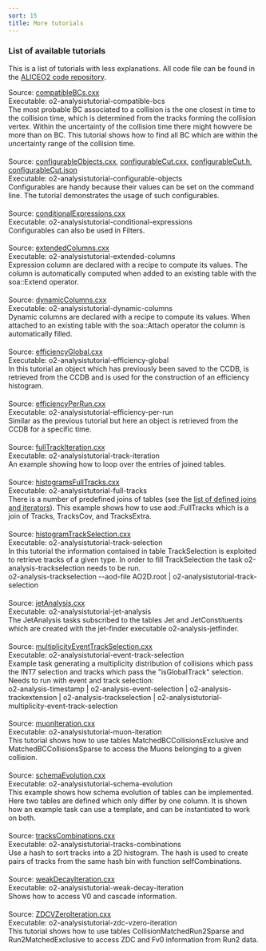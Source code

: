 ```yaml
---
sort: 15
title: More tutorials
---
```


### List of available tutorials

This is a list of tutorials with less explanations. All code file can be found
in the <a
href="https://github.com/AliceO2Group/O2Physics/blob/master/Tutorials/src/"
target="_blank">ALICEO2 code repository</a>.

<div style="margin-bottom:5mm">
  Source: <a href="https://github.com/AliceO2Group/O2Physics/blob/master/Tutorials/src/compatibleBCs.cxx" target="_blank">compatibleBCs.cxx</a><br>
  Executable: o2-analysistutorial-compatible-bcs
  <div class="indBox">
    The most probable BC associated to a collision is the one closest in time to the collision time, which is determined from the tracks forming the collision vertex. Within the uncertainty of the collision time there might howvere be more than on BC. This tutorial shows how to find all BC which are within the uncertainty range of the collision time.
  </div>
</div>
  
<div style="margin-bottom:5mm">
  Source: <a href="https://github.com/AliceO2Group/O2Physics/blob/master/Tutorials/src/configurableObjects.cxx" target="_blank">configurableObjects.cxx</a>, <a href="https://github.com/AliceO2Group/O2Physics/blob/master/Tutorials/src/configurableCut.cxx" target="_blank">configurableCut.cxx</a>, <a href="https://github.com/AliceO2Group/O2Physics/blob/master/Tutorials/include/Analysis/configurableCut.h" target="_blank">configurableCut.h</a>, <a href="https://github.com/AliceO2Group/O2Physics/blob/master/Tutorials/src/configurableCut.json" target="_blank">configurableCut.json</a><br>
  Executable: o2-analysistutorial-configurable-objects
  <div class="indBox">
    Configurables are handy because their values can be set on the command line. The tutorial demonstrates the usage of such configurables.
  </div>
</div>

<div style="margin-bottom:5mm">
  Source: <a href="https://github.com/AliceO2Group/O2Physics/blob/master/Tutorials/src/conditionalExpressions.cxx" target="_blank">conditionalExpressions.cxx</a><br>
  Executable: o2-analysistutorial-conditional-expressions
  <div class="indBox">
    Configurables can also be used in Filters.
  </div>
</div>

<div style="margin-bottom:5mm">
  Source: <a href="https://github.com/AliceO2Group/O2Physics/blob/master/Tutorials/src/extendedColumns.cxx" target="_blank">extendedColumns.cxx</a><br>
  Executable: o2-analysistutorial-extended-columns
  <div class="indBox">
    Expression column are declared with a recipe to compute its values. The column is automatically computed when added to an existing table with the soa::Extend operator.
  </div>
</div>

<div style="margin-bottom:5mm">
  Source: <a href="https://github.com/AliceO2Group/O2Physics/blob/master/Tutorials/src/dynamicColumns.cxx" target="_blank">dynamicColumns.cxx</a><br>
  Executable: o2-analysistutorial-dynamic-columns
  <div class="indBox">
    Dynamic columns are declared with a recipe to compute its values. When attached to an existing table with the soa::Attach operator the column is automatically filled.
  </div>
</div>

<div style="margin-bottom:5mm">
  Source: <a href="https://github.com/AliceO2Group/O2Physics/blob/master/Tutorials/src/efficiencyGlobal.cxx" target="_blank">efficiencyGlobal.cxx</a><br>
  Executable: o2-analysistutorial-efficiency-global
  <div class="indBox">
    In this tutorial an object which has previously been saved to the CCDB, is retrieved from the CCDB and is used for the construction of an efficiency histogram.
  </div>
</div>

<div style="margin-bottom:5mm">
  Source: <a href="https://github.com/AliceO2Group/O2Physics/blob/master/Tutorials/src/efficiencyPerRun.cxx" target="_blank">efficiencyPerRun.cxx</a><br>
  Executable: o2-analysistutorial-efficiency-per-run
  <div class="indBox">
    Similar as the previous tutorial but here an object is retrieved from the CCDB for a specific time.
  </div>
</div>

<div style="margin-bottom:5mm">
  Source: <a href="https://github.com/AliceO2Group/O2Physics/blob/master/Tutorials/src/fullTrackIteration.cxx" target="_blank">fullTrackIteration.cxx</a><br>
  Executable: o2-analysistutorial-track-iteration
  <div class="indBox">
    An example showing how to loop over the entries of joined tables.
  </div>
</div>

<div style="margin-bottom:5mm">
  Source: <a href="https://github.com/AliceO2Group/O2Physics/blob/master/Tutorials/src/histogramsFullTracks.cxx" target="_blank">histogramsFullTracks.cxx</a><br>
  Executable: o2-analysistutorial-full-tracks
  <div class="indBox">
    There is a number of predefined joins of tables (see the <a href="../datamodel/joinsAndIterators.md#list-of-defined-joins-and-iterators">list of defined joins and iterators</a>).
    This example shows how to use aod::FullTracks which is a join of Tracks, TracksCov, and TracksExtra.
  </div>
</div>

<div style="margin-bottom:5mm">
  Source: <a href="https://github.com/AliceO2Group/O2Physics/blob/master/Tutorials/src/histogramTrackSelection.cxx" target="_blank">histogramTrackSelection.cxx</a><br>
  Executable: o2-analysistutorial-track-selection
  <div class="indBox">
    In this tutorial the information contained in table TrackSelection is
    exploited to retrieve tracks of a given type. In order to fill TrackSelection the task
    o2-analysis-trackselection needs to be run.<br>
    o2-analysis-trackselection --aod-file AO2D.root |
    o2-analysistutorial-track-selection  </div>
</div>

<div style="margin-bottom:5mm">
  Source: <a href="https://github.com/AliceO2Group/O2Physics/blob/master/Tutorials/src/jetAnalysis.cxx" target="_blank">jetAnalysis.cxx</a><br>
  Executable: o2-analysistutorial-jet-analysis
  <div class="indBox">
  The JetAnalysis tasks subscribed to the tables Jet and JetConstituents which are created with the jet-finder executable o2-analysis-jetfinder.
  </div>
</div>

<div style="margin-bottom:5mm">
  Source: <a href="https://github.com/AliceO2Group/O2Physics/blob/master/Tutorials/src/multiplicityEventTrackSelection.cxx" target="_blank">multiplicityEventTrackSelection.cxx</a><br>
  Executable: o2-analysistutorial-event-track-selection
  <div class="indBox">
  Example task generating a multiplicity distribution of collisions which pass the INT7 selection and tracks which pass the "isGlobalTrack" selection. Needs to run with event and track selection:<br>
  o2-analysis-timestamp | o2-analysis-event-selection | o2-analysis-trackextension | o2-analysis-trackselection | o2-analysistutorial-multiplicity-event-track-selection
  </div>
</div>

<div style="margin-bottom:5mm">
  Source: <a href="https://github.com/AliceO2Group/O2Physics/blob/master/Tutorials/src/muonIteration.cxx" target="_blank">muonIteration.cxx</a><br>
  Executable: o2-analysistutorial-muon-iteration
  <div class="indBox">
    This tutorial shows how to use tables MatchedBCCollisionsExclusive and MatchedBCCollisionsSparse to access the Muons belonging to a given collision.
  </div>
</div>

<div style="margin-bottom:5mm">
  Source: <a href="https://github.com/AliceO2Group/O2Physics/blob/master/Tutorials/src/schemaEvolution.cxx" target="_blank">schemaEvolution.cxx</a><br>
  Executable: o2-analysistutorial-schema-evolution
  <div class="indBox">
    This example shows how schema evolution of tables can be implemented. Here two tables are defined which only differ by one column. It is shown how an example task can use a template, and can be instantiated to work on both.
  </div>
</div>

<div style="margin-bottom:5mm">
  Source: <a href="https://github.com/AliceO2Group/O2Physics/blob/master/Tutorials/src/tracksCombinations.cxx" target="_blank">tracksCombinations.cxx</a><br>
  Executable: o2-analysistutorial-tracks-combinations
  <div class="indBox">
    Use a hash to sort tracks into a 2D histogram. The hash is used to create pairs of tracks from the same hash bin with function selfCombinations.
  </div>
</div>

<div style="margin-bottom:5mm">
  Source: <a href="https://github.com/AliceO2Group/O2Physics/blob/master/Tutorials/src/weakDecayIteration.cxx" target="_blank">weakDecayIteration.cxx</a><br>
  Executable: o2-analysistutorial-weak-decay-iteration
  <div class="indBox">
    Shows how to access V0 and cascade information.
  </div>
</div>

<div style="margin-bottom:5mm">
  Source: <a href="https://github.com/AliceO2Group/O2Physics/blob/master/Tutorials/src/ZDCVZeroIteration.cxx" target="_blank">ZDCVZeroIteration.cxx</a><br>
  Executable: o2-analysistutorial-zdc-vzero-iteration
  <div class="indBox">
    This tutorial shows how to use tables CollisionMatchedRun2Sparse and Run2MatchedExclusive to access ZDC and Fv0 information from Run2 data.
  </div>
</div>
